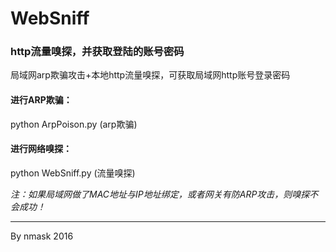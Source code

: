 # WebSniff
### http流量嗅探，并获取登陆的账号密码

局域网arp欺骗攻击+本地http流量嗅探，可获取局域网http账号登录密码


#### 进行ARP欺骗：

python ArpPoison.py         (arp欺骗)

#### 进行网络嗅探：

python WebSniff.py          (流量嗅探)

*注：如果局域网做了MAC地址与IP地址绑定，或者网关有防ARP攻击，则嗅探不会成功！*
<hr>

By   nmask    2016
